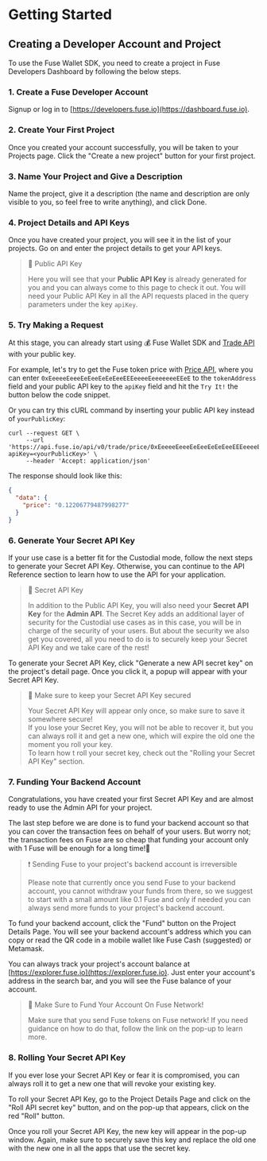 # Getting Started

## Creating a Developer Account and Project

To use the Fuse Wallet SDK, you need to create a project in Fuse Developers Dashboard by following the below steps.

### 1. Create a Fuse Developer Account

Signup or log in to [https://developers.fuse.io](https://dashboard.fuse.io).

### 2. Create Your First Project

Once you created your account successfully, you will be taken to your Projects page. Click the "Create a new project" button for your first project.

### 3. Name Your Project and Give a Description

Name the project, give it a description (the name and description are only visible to you, so feel free to write anything), and click Done.

### 4. Project Details and API Keys

Once you have created your project, you will see it in the list of your projects. Go on and enter the project details to get your API keys.

> 📘 Public API Key
>
> Here you will see that your **Public API Key** is already generated for you and you can always come to this page to check it out. You will need your Public API Key in all the API requests placed in the query parameters under the key `apiKey`.

### 5. Try Making a Request

At this stage, you can already start using 💰 Fuse Wallet SDK and [Trade API](../fuse-apis/trade-api.md) with your public key.

For example, let's try to get the Fuse token price with [Price API](https://api-docs.fuse.io/v1.15/reference/get\_trade-price-tokenaddress), where you can enter `0xEeeeeEeeeEeEeeEeEeEeeEEEeeeeEeeeeeeeEEeE` to the `tokenAddress` field and your public API key to the `apiKey` field and hit the `Try It!` the button below the code snippet.

Or you can try this cURL command by inserting your public API key instead of `yourPublicKey`:

```curl
curl --request GET \
     --url 'https://api.fuse.io/api/v0/trade/price/0xEeeeeEeeeEeEeeEeEeEeeEEEeeeeEeeeeeeeEEeE?apiKey=<yourPublicKey>' \
     --header 'Accept: application/json'
```

The response should look like this:

```json
{
  "data": {
    "price": "0.12206779487998277"
  }
}
```

### 6. Generate Your Secret API Key

If your use case is a better fit for the Custodial mode, follow the next steps to generate your Secret API Key. Otherwise, you can continue to the API Reference section to learn how to use the API for your application.

> 📘 Secret API Key
>
> In addition to the Public API Key, you will also need your **Secret API Key** for the **Admin API**. The Secret Key adds an additional layer of security for the Custodial use cases as in this case, you will be in charge of the security of your users. But about the security we also get you covered, all you need to do is to securely keep your Secret API Key and we take care of the rest!

To generate your Secret API Key, click "Generate a new API secret key" on the project's detail page. Once you click it, a popup will appear with your Secret API Key.

> 🚧 Make sure to keep your Secret API Key secured
>
> Your Secret API Key will appear only once, so make sure to save it somewhere secure!\
> If you lose your Secret Key, you will not be able to recover it, but you can always roll it and get a new one, which will expire the old one the moment you roll your key.\
> To learn how t roll your secret key, check out the "Rolling your Secret API Key" section.

### 7. Funding Your Backend Account

Congratulations, you have created your first Secret API Key and are almost ready to use the Admin API for your project.

The last step before we are done is to fund your backend account so that you can cover the transaction fees on behalf of your users. But worry not; the transaction fees on Fuse are so cheap that funding your account only with 1 Fuse will be enough for a long time!🤩

> ❗️ Sending Fuse to your project's backend account is irreversible
>
> Please note that currently once you send Fuse to your backend account, you cannot withdraw your funds from there, so we suggest to start with a small amount like 0.1 Fuse and only if needed you can always send more funds to your project's backend account.

To fund your backend account, click the "Fund" button on the Project Details Page. You will see your backend account's address which you can copy or read the QR code in a mobile wallet like Fuse Cash (suggested) or Metamask.

You can always track your project's account balance at [https://explorer.fuse.io](https://explorer.fuse.io). Just enter your account's address in the search bar, and you will see the Fuse balance of your account.

> 🚧 Make Sure to Fund Your Account On Fuse Network!
>
> Make sure that you send Fuse tokens on Fuse network! If you need guidance on how to do that, follow the link on the pop-up to learn more.

### 8. Rolling Your Secret API Key

If you ever lose your Secret API Key or fear it is compromised, you can always roll it to get a new one that will revoke your existing key.

To roll your Secret API Key, go to the Project Details Page and click on the "Roll API secret key" button, and on the pop-up that appears, click on the red "Roll" button.

Once you roll your Secret API Key, the new key will appear in the pop-up window. Again, make sure to securely save this key and replace the old one with the new one in all the apps that use the secret key.
